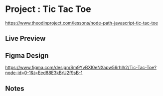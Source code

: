 # Project : Tic Tac Toe

https://www.theodinproject.com/lessons/node-path-javascript-tic-tac-toe

## Live Preview

## Figma Design

https://www.figma.com/design/Sm9YvBXI0eNXapw56rhlh2/Tic-Tac-Toe?node-id=0-1&t=Eed88E3kBrU2f9sB-1

## Notes